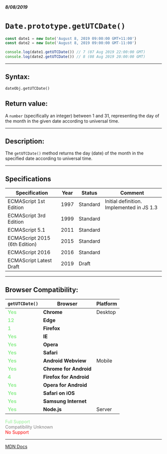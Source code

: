 ##### 8/08/2019
# `Date.prototype.getUTCDate()`

```js
const date1 = new Date('August 8, 2019 09:00:00 GMT+11:00')
const date2 = new Date('August 8, 2019 09:00:00 GMT-11:00')

console.log(date1.getUTCDate()) // 7 (07 Aug 2019 22:00:00 GMT)
console.log(date2.getUTCDate()) // 8 (08 Aug 2019 20:00:00 GMT)
```

---

## Syntax:
`dateObj.getUTCDate()`

## Return value:
A `number` (specifically an integer) between 1 and 31, representing the day of the month in the given date according to universal time.

---

## Description:
The `getUTCDate()` method returns the day (date) of the month in the specified date according to universal time.

---

## Specifications
| Specification | Year | Status | Comment |
|---|---|---|---|
| ECMAScript 1st Edition | 1997 | Standard | Initial definition. Implemented in JS 1.3 |
| ECMAScript 3rd Edition | 1999 | Standard |  |
| ECMAScript 5.1 | 2011 | Standard |  |
| ECMAScript 2015 (6th Edition) | 2015 | Standard |  |
| ECMAScript 2016 | 2016 | Standard |  |
| ECMAScript Latest Draft | 2019 | Draft |  |

---

## Browser Compatibility:
| `getUTCDate()` | Browser | Platform |
|---|---|---|
| <span style="color: lightgreen">**Yes**</span> | **Chrome** | Desktop | 
| <span style="color: lightgreen">**12**</span> | **Edge** || 
| <span style="color: lightgreen">**1**</span> | **Firefox** || 
| <span style="color: lightgreen">**Yes**</span> | **IE** || 
| <span style="color: lightgreen">**Yes**</span> | **Opera** || 
| <span style="color: lightgreen">**Yes**</span> | **Safari** || 
| <span style="color: lightgreen">**Yes**</span> | **Android Webview** | Mobile | 
| <span style="color: lightgreen">**Yes**</span> | **Chrome for Android** || 
| <span style="color: lightgreen">**4**</span> | **Firefox for Android** || 
| <span style="color: lightgreen">**Yes**</span> | **Opera for Android** || 
| <span style="color: lightgreen">**Yes**</span> | **Safari on iOS** || 
| <span style="color: lightgreen">**Yes**</span> | **Samsung Internet** || 
| <span style="color: lightgreen">**Yes**</span> | **Node.js** | Server | 

<span style="color: lightgreen">Full Support</span>  
<span style="color: grey">Compatibility Unknown</span>  
<span style="color: red">No Support</span>

---

[MDN Docs](https://developer.mozilla.org/en-US/docs/Web/JavaScript/Reference/Global_Objects/Date/getUTCDate)